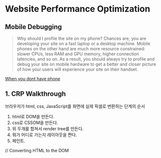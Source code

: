 # Website Performance Optimization

## Mobile Debugging

> Why should I profile the site on my phone?
> Chances are, you are developing your site on a fast laptop or a desktop machine. Mobile phones on the other hand are much more resource constrained: slower CPUs, less RAM and GPU memory, higher connection latencies, and so on. As a result, you should always try to profile and debug your site on mobile hardware to get a better and closer picture of how your users will experience your site on their handset.

[When you dont have phone](https://developers.google.com/web/tools/chrome-devtools/device-mode?utm_source=dcc&utm_medium=redirect&utm_campaign=2016q3)

## 1. CRP Walkthrough

브라우저가 html, css, JavaScript를 화면에 실제 픽셀로 변환하는 단계의 순서

1. html로 DOM을 만든다.
2. css로 CSSOM을 만든다.
3. 위 두개를 합쳐서 render tree를 만든다.
4. 뭐가 어디로 가는지 레이아웃을 짠다.
5. 페인트.

// Converting HTML to the DOM
